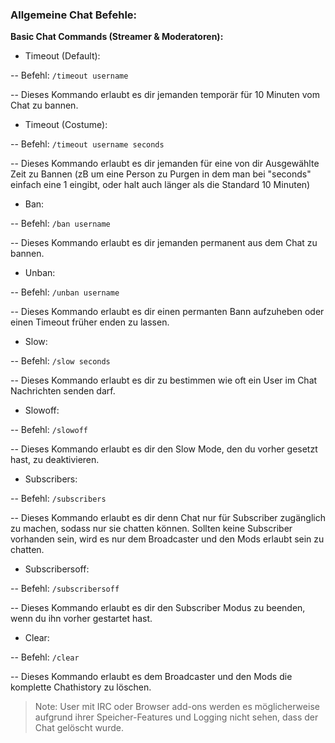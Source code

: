 ### Allgemeine Chat Befehle:
**Basic Chat Commands (Streamer & Moderatoren):**

- Timeout (Default):

-- Befehl: `/timeout username`

-- Dieses Kommando erlaubt es dir jemanden temporär für 10 Minuten vom Chat zu bannen.


- Timeout (Costume):

-- Befehl: `/timeout username seconds`

-- Dieses Kommando erlaubt es dir jemanden für eine von dir Ausgewählte Zeit zu Bannen (zB um eine Person zu Purgen in dem man bei "seconds" einfach eine 1 eingibt, oder halt auch länger als die Standard 10 Minuten)


-  Ban:

-- Befehl: `/ban username`

-- Dieses Kommando erlaubt es dir jemanden permanent aus dem Chat zu bannen.


- Unban:

-- Befehl: `/unban username`

-- Dieses Kommando erlaubt es dir einen permanten Bann aufzuheben oder einen Timeout früher enden zu lassen.


-  Slow:

-- Befehl: `/slow seconds`

-- Dieses Kommando erlaubt es dir zu bestimmen wie oft ein User im Chat Nachrichten senden darf.


-  Slowoff:

-- Befehl: `/slowoff`

-- Dieses Kommando erlaubt es dir den Slow Mode, den du vorher gesetzt hast, zu deaktivieren.


- Subscribers:

-- Befehl: `/subscribers`

-- Dieses Kommando erlaubt es dir denn Chat nur für Subscriber zugänglich zu machen, sodass nur sie chatten können. Sollten keine Subscriber vorhanden sein, wird es nur dem Broadcaster und den Mods erlaubt sein zu chatten.


- Subscribersoff:

-- Befehl: `/subscribersoff`

-- Dieses Kommando erlaubt es dir den Subscriber Modus zu beenden, wenn du ihn vorher gestartet hast.


- Clear:

-- Befehl: `/clear`

-- Dieses Kommando erlaubt es dem Broadcaster und den Mods die komplette Chathistory zu löschen.
>Note: User mit IRC oder Browser add-ons werden es möglicherweise aufgrund ihrer Speicher-Features und Logging nicht sehen, dass der Chat gelöscht wurde.
